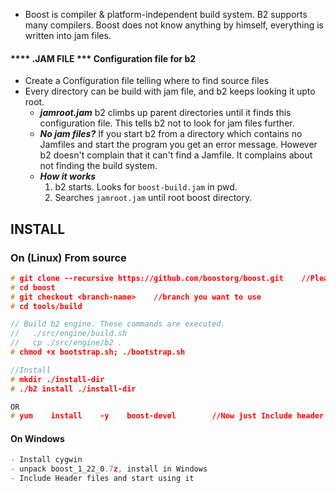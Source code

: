 
- Boost is compiler & platform-independent build system. B2 supports many compilers. Boost does not know anything by himself, everything is written into jam files.

#### **** .JAM FILE *** Configuration file for b2
- Create a Configuration file telling where to find source files
- Every directory can be build with jam file, and b2 keeps looking it upto root.
  - ***jamroot.jam*** b2 climbs up parent directories until it finds this configuration file. This tells b2 not to look for jam files further.
  - ***No jam files?*** If you start b2 from a directory which contains no Jamfiles and start the program you get an error message. However b2 doesn't complain that it can't find a Jamfile. It complains about not finding the build system.
  - ***How it works***
    1. b2 starts. Looks for `boost-build.jam` in pwd. 
    2. Searches `jamroot.jam` until root boost directory.

## INSTALL
### On (Linux) From source
```c
# git clone --recursive https://github.com/boostorg/boost.git	 //Please note RECURSIVE is most important. Time taken=45 min
# cd boost
# git checkout <branch-name>    //branch you want to use
# cd tools/build

// Build b2 engine. These commands are executed.
//   ./src/engine/build.sh
//   cp ./src/engine/b2 .
# chmod +x bootstrap.sh; ./bootstrap.sh

//Install
# mkdir ./install-dir
# ./b2 install ./install-dir

OR
# yum    install    -y    boost-devel        //Now just Include header files and start using
```

#### On Windows
```c
- Install cygwin    
- unpack boost_1_22_0.7z, install in Windows    
- Include Header files and start using it
```
